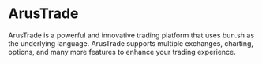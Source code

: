 # ArusTrade
ArusTrade is a powerful and innovative trading platform that uses bun.sh as the underlying language. ArusTrade supports multiple exchanges, charting, options, and many more features to enhance your trading experience.
